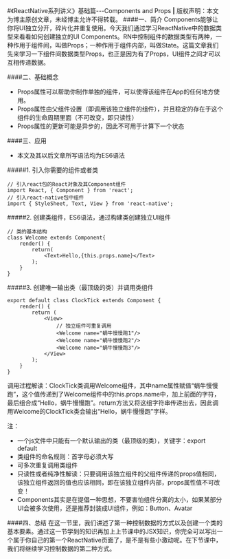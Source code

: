 #《ReactNative系列讲义》基础篇---Components and Props
**|** 版权声明：本文为博主原创文章，未经博主允许不得转载。
####一、简介
Components能够让你将UI独立分开，碎片化并重复使用。今天我们通过学习ReactNative中的数据类型来看看如何创建独立的UI Components。RN中控制组件的数据类型有两种，一种作用于组件间，叫做Props；一种作用于组件内部，叫做State。这篇文章我们先来学习一下组件间数据类型Props，也正是因为有了Props，UI组件之间才可以互相传递数据。

####二、基础概念
* Props属性可以帮助你制作单独的组件，可以使得该组件在App的任何地方使用。
* Props属性由父组件设置（即调用该独立组件的组件），并且稳定的存在于这个组件的生命周期里面（不可改变，即只读性）
* Props属性的更新可能是异步的，因此不可用于计算下一个状态

####三、应用
* 本文及其以后文章所写语法均为ES6语法

#####1. 引入你需要的组件或者类
```
// 引入react包的React对象及其Component组件
import React, { Component } from 'react';
// 引入react-native包中组件
import { StyleSheet, Text, View } from 'react-native';
```
#####2. 创建类组件，ES6语法，通过构建类创建独立UI组件
```
// 类的基本结构
class Welcome extends Component{
    render() {
        return(
            <Text>Hello,{this.props.name}</Text>
        );
    }
}
```
#####3. 创建唯一输出类（最顶级的类）并调用类组件

```
export default class ClockTick extends Component {
    render() {
        return (
            <View>
                // 独立组件可重复调用
                <Welcome name="蜗牛慢慢跑1"/>
                <Welcome name="蜗牛慢慢跑2"/>
                <Welcome name="蜗牛慢慢跑3"/>
            </View>
        );
    }
}
```
调用过程解读：ClockTick类调用Welcome组件，其中name属性赋值“蜗牛慢慢跑”，这个值传递到了Welcome组件中的this.props.name中，加上前面的字符，最后组合成“Hello，蜗牛慢慢跑”。return方法又将这组字符串传递出去，因此调用Welcome的ClockTick类会输出“Hello，蜗牛慢慢跑”字样。

注：

* 一个js文件中只能有一个默认输出的类（最顶级的类），关键字：export default
* 类组件的命名规则：首字母必须大写
* 可多次重复调用类组件
* 只读性或者纯净性解读：只要调用该独立组件的父组件传递的props值相同，该独立组件返回的值也应该相同，即在该独立组件内部，props属性值不可改变！
* Components其实是在提倡一种思想，不要害怕组件分离的太小，如果某部分UI会被多次使用，还是推荐封装成UI组件，例如：Button、Avatar

####四、总结
在这一节里，我们讲述了第一种控制数据的方式以及创建一个类的基本要素。通过这一节学到的知识再加上上节课中的JSX知识，你完全可以写出一个属于你自己的第一个ReactNative页面了，是不是有些小激动呢。在下节课中，我们将继续学习控制数据的第二种方式。

